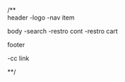 

/**   
  header 
  -logo
  -nav item
   
  body
  -search
  -restro cont
  -restro cart

  footer

-cc
link

**/

  